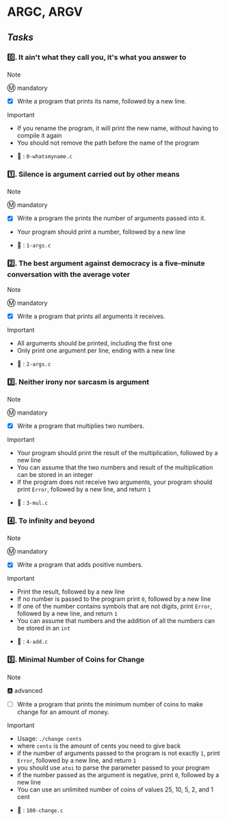 # ARGC, ARGV

## _Tasks_

### **:zero:. It ain't what they call you, it's what you answer to**

> [!NOTE]
> :m: mandatory

- [x] Write a program that prints its name, followed by a new line.

> [!IMPORTANT]
> * If you rename the program, it will print the new name, without having to compile it again
> * You should not remove the path before the name of the program

* :file_folder: : `0-whatsmyname.c`

### **:one:. Silence is argument carried out by other means**

> [!NOTE]
> :m: mandatory

- [x] Write a program the prints the number of arguments passed into it.

* Your program should print a number, followed by a new line

* :file_folder: : `1-args.c`

### **:two:. The best argument against democracy is a five-minute conversation with the average voter**

> [!NOTE]
> :m: mandatory

- [x] Write a program that prints all arguments it receives.

> [!IMPORTANT]
> * All arguments should be printed, including the first one
> * Only print one argument per line, ending with a new line

* :file_folder: : `2-args.c`

### **:three:. Neither irony nor sarcasm is argument**

> [!NOTE]
> :m: mandatory

- [x] Write a program that multiplies two numbers.

> [!IMPORTANT]
> * Your program should print the result of the multiplication, followed by a new line
> * You can assume that the two numbers and result of the multiplication can be stored in an integer
> * If the program does not receive two arguments, your program should print `Error`, followed by a new line, and return `1`

* :file_folder: : `3-mul.c`

### **:four:. To infinity and beyond**

> [!NOTE]
> :m: mandatory

- [x] Write a program that adds positive numbers.

> [!IMPORTANT]
> * Print the result, followed by a new line
>* If no number is passed to the program print `0`, followed by a new line
>* If one of the number contains symbols that are not digits, print `Error`, followed by a new line, and return `1`
>* You can assume that numbers and the addition of all the numbers can be stored in an `int`

* :file_folder: : `4-add.c`

### **:five:. Minimal Number of Coins for Change**

> [!NOTE]
> :a: advanced

- [ ] Write a program that prints the minimum number of coins to make change for an amount of money.

> [!IMPORTANT]
> * Usage: `./change cents`
> * where `cents` is the amount of cents you need to give back
> * if the number of arguments passed to the program is not exactly `1`, print `Error`, followed by a new line, and return `1`
> * you should use `atoi` to parse the parameter passed to your program
> * if the number passed as the argument is negative, print `0`, followed by a new line
> * You can use an unlimited number of coins of values 25, 10, 5, 2, and 1 cent

* :file_folder: : `100-change.c`
